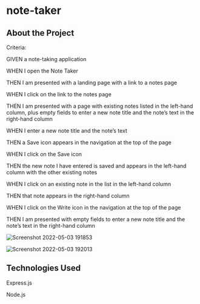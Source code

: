 # note-taker

## About the Project
Criteria: 

GIVEN a note-taking application

WHEN I open the Note Taker

THEN I am presented with a landing page with a link to a notes page

WHEN I click on the link to the notes page

THEN I am presented with a page with existing notes listed in the left-hand column, plus empty fields to enter a new note title and the note’s text in the right-hand column

WHEN I enter a new note title and the note’s text

THEN a Save icon appears in the navigation at the top of the page

WHEN I click on the Save icon

THEN the new note I have entered is saved and appears in the left-hand column with the other existing notes

WHEN I click on an existing note in the list in the left-hand column

THEN that note appears in the right-hand column

WHEN I click on the Write icon in the navigation at the top of the page

THEN I am presented with empty fields to enter a new note title and the note’s text in the right-hand column

![Screenshot 2022-05-03 191853](https://user-images.githubusercontent.com/94206317/166588462-2ed12177-d573-4938-9d5f-529a8a050e5e.png)


![Screenshot 2022-05-03 192013](https://user-images.githubusercontent.com/94206317/166588474-6f780745-8639-4aef-bb69-e1d534dd456d.png)



## Technologies Used
Express.js

Node.js
